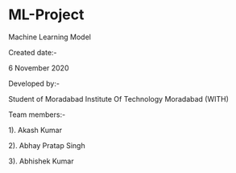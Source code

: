 # ML-Project


Machine Learning Model

Created date:-

6 November 2020

Developed by:- 

Student of Moradabad Institute Of Technology Moradabad
(WITH)

Team members:-

1). Akash Kumar 

2). Abhay Pratap Singh

3). Abhishek Kumar 

